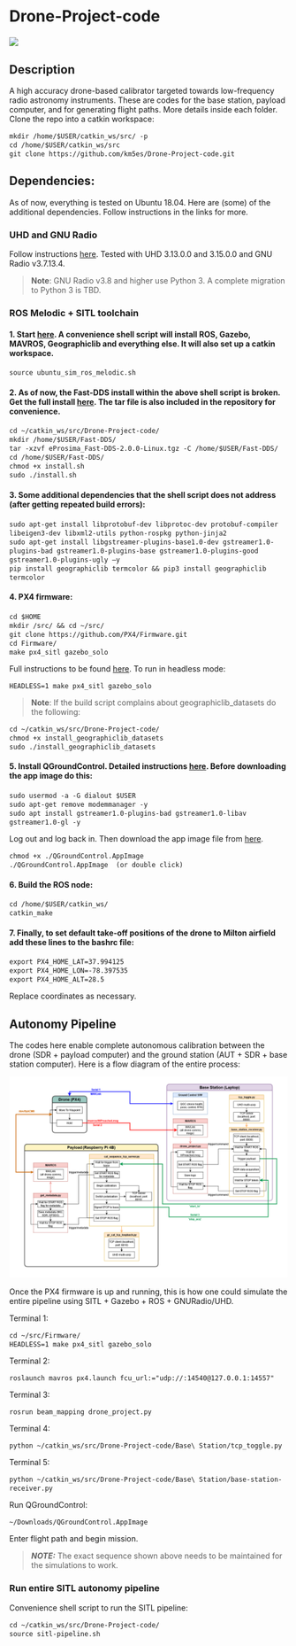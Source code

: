 # Drone-Project-code
<img src="calibration_animation.gif" width=1000 align=center>

## Description
A high accuracy drone-based calibrator targeted towards low-frequency radio astronomy instruments. These are codes for the base station, payload computer, and for generating flight paths. More details inside each folder. Clone the repo into a catkin workspace:
```
mkdir /home/$USER/catkin_ws/src/ -p
cd /home/$USER/catkin_ws/src
git clone https://github.com/km5es/Drone-Project-code.git
```

## Dependencies:
As of now, everything is tested on Ubuntu 18.04. Here are (some) of the additional dependencies. Follow instructions in the links for more.

### UHD and GNU Radio 
Follow instructions [here](https://kb.ettus.com/Building_and_Installing_the_USRP_Open-Source_Toolchain_(UHD_and_GNU_Radio)_on_Linux). Tested with UHD 3.13.0.0 and 3.15.0.0 and GNU Radio v3.7.13.4. 
> **Note**: GNU Radio v3.8 and higher use Python 3. A complete migration to Python 3 is TBD. 

### ROS Melodic + SITL toolchain

#### 1. Start [here](https://dev.px4.io/v1.9.0/en/setup/dev_env_linux_ubuntu.html). A convenience shell script will install ROS, Gazebo, MAVROS, Geographiclib and everything else. It will also set up a catkin workspace.
```
source ubuntu_sim_ros_melodic.sh
```

#### 2. As of now, the Fast-DDS install within the above shell script is broken. Get the full install [here](https://www.eprosima.com/index.php/downloads-all). The tar file is also included in the repository for convenience. 
```
cd ~/catkin_ws/src/Drone-Project-code/
mkdir /home/$USER/Fast-DDS/
tar -xzvf eProsima_Fast-DDS-2.0.0-Linux.tgz -C /home/$USER/Fast-DDS/
cd /home/$USER/Fast-DDS/
chmod +x install.sh
sudo ./install.sh
```

#### 3. Some additional dependencies that the shell script does not address (after getting repeated build errors):
```
sudo apt-get install libprotobuf-dev libprotoc-dev protobuf-compiler libeigen3-dev libxml2-utils python-rospkg python-jinja2
sudo apt-get install libgstreamer-plugins-base1.0-dev gstreamer1.0-plugins-bad gstreamer1.0-plugins-base gstreamer1.0-plugins-good gstreamer1.0-plugins-ugly –y
pip install geographiclib termcolor && pip3 install geographiclib termcolor 
```

#### 4. PX4 firmware:
```
cd $HOME
mkdir /src/ && cd ~/src/
git clone https://github.com/PX4/Firmware.git
cd Firmware/
make px4_sitl gazebo_solo
```
Full instructions to be found [here](https://dev.px4.io/v1.9.0/en/setup/building_px4.html). To run in headless mode:
```
HEADLESS=1 make px4_sitl gazebo_solo
```
> **Note**: If the build script complains about geographiclib_datasets do the following:
```
cd ~/catkin_ws/src/Drone-Project-code/
chmod +x install_geographiclib_datasets
sudo ./install_geographiclib_datasets
```

#### 5. Install QGroundControl. Detailed instructions [here](https://docs.qgroundcontrol.com/en/getting_started/download_and_install.html). Before downloading the app image do this:
```
sudo usermod -a -G dialout $USER
sudo apt-get remove modemmanager -y
sudo apt install gstreamer1.0-plugins-bad gstreamer1.0-libav gstreamer1.0-gl -y
```
Log out and log back in. Then download the app image file from [here](https://s3-us-west-2.amazonaws.com/qgroundcontrol/latest/QGroundControl.AppImage).
```
chmod +x ./QGroundControl.AppImage
./QGroundControl.AppImage  (or double click)
```

#### 6. Build the ROS node:
```
cd /home/$USER/catkin_ws/
catkin_make
```

#### 7. Finally, to set default take-off positions of the drone to Milton airfield add these lines to the bashrc file:
```
export PX4_HOME_LAT=37.994125
export PX4_HOME_LON=-78.397535
export PX4_HOME_ALT=28.5
```
Replace coordinates as necessary.

## Autonomy Pipeline
The codes here enable complete autonomous calibration between the drone (SDR + payload computer) and the ground station (AUT + SDR + base station computer). Here is a flow diagram of the entire process:

![pipeline](autonomy_pipeline_updated.png)

Once the PX4 firmware is up and running, this is how one could simulate the entire pipeline using SITL + Gazebo + ROS + GNURadio/UHD.

Terminal 1:
```
cd ~/src/Firmware/
HEADLESS=1 make px4_sitl gazebo_solo
```
Terminal 2:
```
roslaunch mavros px4.launch fcu_url:="udp://:14540@127.0.0.1:14557"
```
Terminal 3:
```
rosrun beam_mapping drone_project.py
```
Terminal 4:
```
python ~/catkin_ws/src/Drone-Project-code/Base\ Station/tcp_toggle.py
```
Terminal 5:
```
python ~/catkin_ws/src/Drone-Project-code/Base\ Station/base-station-receiver.py
```
Run QGroundControl:
```
~/Downloads/QGroundControl.AppImage
```
Enter flight path and begin mission.

>***NOTE:*** The exact sequence shown above needs to be maintained for the simulations to work.

### Run entire SITL autonomy pipeline
Convenience shell script to run the SITL pipeline:
```
cd ~/catkin_ws/src/Drone-Project-code/
source sitl-pipeline.sh
```

